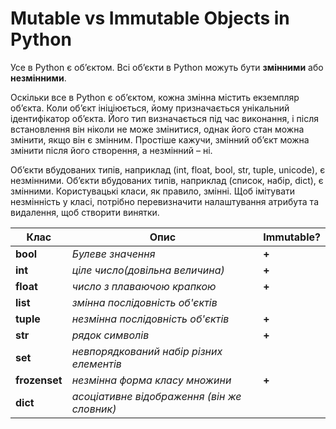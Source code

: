 Mutable vs Immutable Objects in Python
===============

Усе в Python є об’єктом. Всі об’єкти в Python можуть бути **змінними** або **незмінними**.

Оскільки все в Python є об’єктом, кожна змінна містить екземпляр об’єкта.
Коли об’єкт ініціюється, йому призначається унікальний ідентифікатор об’єкта. Його тип визначається під час виконання,
і після встановлення він ніколи не може змінитися, однак його стан можна змінити, якщо він є змінним. Простіше кажучи,
змінний об’єкт можна змінити після його створення, а незмінний – ні.

Об’єкти вбудованих типів, наприклад (int, float, bool, str, tuple, unicode), є незмінними. Об’єкти вбудованих типів,
наприклад (список, набір, dict), є змінними. Користувацькі класи, як правило, змінні. Щоб імітувати незмінність у класі,
потрібно перевизначити налаштування атрибута та видалення, щоб створити винятки.

| **Клас**      	| **Опис**                                    	| **Immutable?** 	|
|---------------	|---------------------------------------------	|----------------	|
| **bool**      	| _Булеве значення_                           	|      **+**     	|
| **int**       	| _ціле число(довільна величина)_             	|      **+**     	|
| **float**     	| _число з плаваючою крапкою_                 	|      **+**     	|
| **list**      	| _змінна послідовність об'єктів_             	|                	|
| **tuple**     	| _незмінна послідовність об'єктів_           	|      **+**     	|
| **str**       	| _рядок символів_                            	|      **+**     	|
| **set**       	| _невпорядкований набір різних елементів_    	|                	|
| **frozenset** 	| _незмінна форма класу множини_              	|      **+**     	|
| **dict**      	| _асоціативне відображення (він же словник)_ 	|                	|